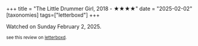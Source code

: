 +++
title = "The Little Drummer Girl, 2018 - ★★★★"
date = "2025-02-02"
[taxonomies]
tags=["letterboxd"]
+++

Watched on Sunday February 2, 2025.

<small>see this review on <a href="https://letterboxd.com/nonmodernist/film/the-little-drummer-girl-2018/">letterboxd</a>.</small>